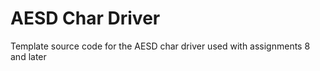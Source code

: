 # AESD Char Driver
 
Template source code for the AESD char driver used with assignments 8 and later


